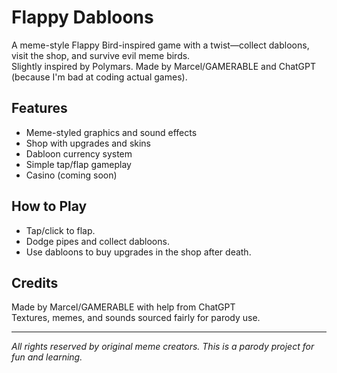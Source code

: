 # Flappy Dabloons

A meme-style Flappy Bird-inspired game with a twist—collect dabloons, visit the shop, and survive evil meme birds.  
Slightly inspired by Polymars. Made by Marcel/GAMERABLE and ChatGPT (because I'm bad at coding actual games).

## Features
- Meme-styled graphics and sound effects
- Shop with upgrades and skins
- Dabloon currency system
- Simple tap/flap gameplay
- Casino (coming soon)

## How to Play
- Tap/click to flap.
- Dodge pipes and collect dabloons.
- Use dabloons to buy upgrades in the shop after death.

## Credits
Made by Marcel/GAMERABLE with help from ChatGPT  
Textures, memes, and sounds sourced fairly for parody use.

---

*All rights reserved by original meme creators. This is a parody project for fun and learning.*
